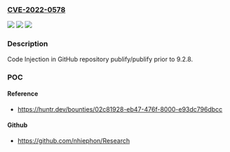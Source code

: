 ### [CVE-2022-0578](https://cve.mitre.org/cgi-bin/cvename.cgi?name=CVE-2022-0578)
![](https://img.shields.io/static/v1?label=Product&message=publify%2Fpublify&color=blue)
![](https://img.shields.io/static/v1?label=Version&message=%3C%209.2.8%20&color=brighgreen)
![](https://img.shields.io/static/v1?label=Vulnerability&message=CWE-94%20Improper%20Control%20of%20Generation%20of%20Code&color=brighgreen)

### Description

Code Injection in GitHub repository publify/publify prior to 9.2.8.

### POC

#### Reference
- https://huntr.dev/bounties/02c81928-eb47-476f-8000-e93dc796dbcc

#### Github
- https://github.com/nhiephon/Research

